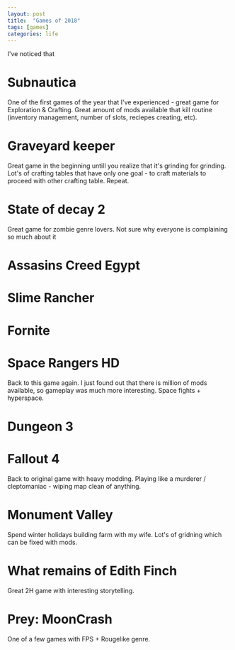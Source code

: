 ```yaml
---
layout: post
title:  "Games of 2018"
tags: [games]
categories: life
---
```


I've noticed that 


# Subnautica
One of the first games of the year that I've experienced - great game for Exploration & Crafting. Great amount of mods available that kill routine (inventory management, number of slots, reciepes creating, etc).

# Graveyard keeper
Great game in the beginning untill you realize that it's grinding for grinding. Lot's of crafting tables that have only one goal - to craft materials to proceed with other crafting table. Repeat.

# State of decay 2 
Great game for zombie genre lovers. Not sure why everyone is complaining so much about it 



# Assasins Creed Egypt

# Slime Rancher

# Fornite

# Space Rangers HD
Back to this game again. I just found out that there is million of mods available, so gameplay was much more interesting. Space fights + hyperspace. 

# Dungeon 3

# Fallout 4
Back to original game with heavy modding. Playing like a murderer / cleptomaniac - wiping map clean of anything.  

# Monument Valley
Spend winter holidays building farm with my wife. Lot's of gridning which can be fixed with mods.

# What remains of Edith Finch
Great 2H game with interesting storytelling.

# Prey: MoonCrash
One of a few games with FPS + Rougelike genre.